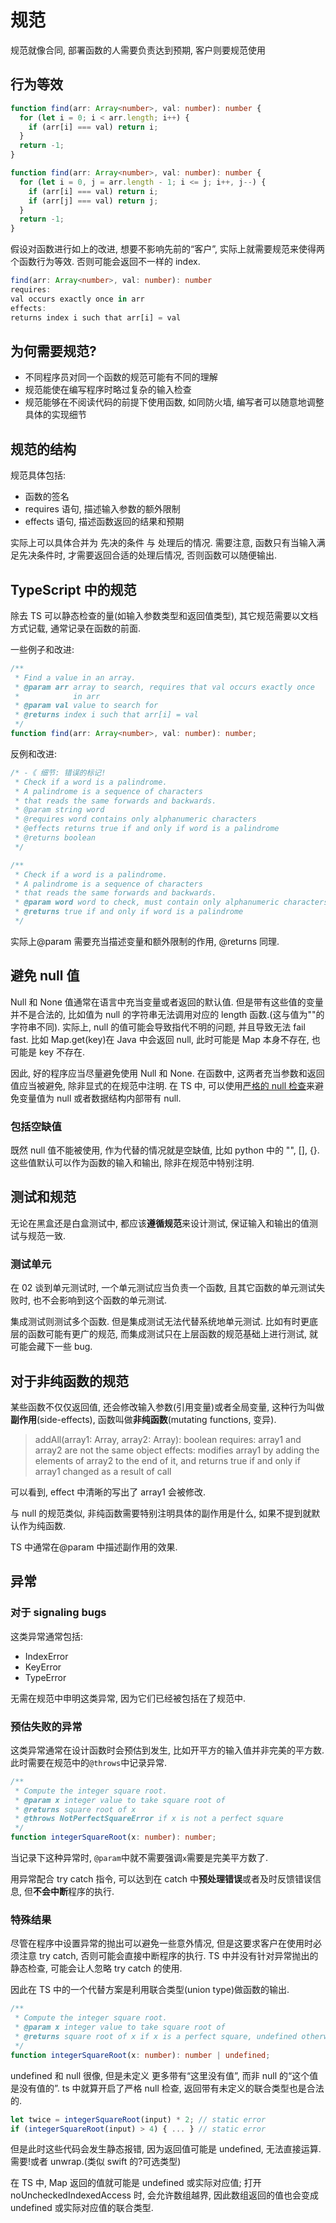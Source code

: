 # 规范

规范就像合同, 部署函数的人需要负责达到预期, 客户则要规范使用

## 行为等效

```typescript
function find(arr: Array<number>, val: number): number {
  for (let i = 0; i < arr.length; i++) {
    if (arr[i] === val) return i;
  }
  return -1;
}
```

```typescript
function find(arr: Array<number>, val: number): number {
  for (let i = 0, j = arr.length - 1; i <= j; i++, j--) {
    if (arr[i] === val) return i;
    if (arr[j] === val) return j;
  }
  return -1;
}
```

假设对函数进行如上的改进, 想要不影响先前的“客户”, 实际上就需要规范来使得两个函数行为等效. 否则可能会返回不一样的 index.

```typescript
find(arr: Array<number>, val: number): number
requires:
val occurs exactly once in arr
effects:
returns index i such that arr[i] = val
```

## 为何需要规范?

- 不同程序员对同一个函数的规范可能有不同的理解
- 规范能使在编写程序时略过复杂的输入检查
- 规范能够在不阅读代码的前提下使用函数, 如同防火墙, 编写者可以随意地调整具体的实现细节

## 规范的结构

规范具体包括:

- 函数的签名
- requires 语句, 描述输入参数的额外限制
- effects 语句, 描述函数返回的结果和预期

实际上可以具体合并为 先决的条件 与 处理后的情况. 需要注意, 函数只有当输入满足先决条件时, 才需要返回合适的处理后情况, 否则函数可以随便输出.

## TypeScript 中的规范

除去 TS 可以静态检查的量(如输入参数类型和返回值类型), 其它规范需要以文档方式记载, 通常记录在函数的前面.

一些例子和改进:

```typescript
/**
 * Find a value in an array.
 * @param arr array to search, requires that val occurs exactly once
 *            in arr
 * @param val value to search for
 * @returns index i such that arr[i] = val
 */
function find(arr: Array<number>, val: number): number;
```

反例和改进:

```typescript
/* -《 细节: 错误的标记!
 * Check if a word is a palindrome.
 * A palindrome is a sequence of characters
 * that reads the same forwards and backwards.
 * @param string word
 * @requires word contains only alphanumeric characters
 * @effects returns true if and only if word is a palindrome
 * @returns boolean
 */

/**
 * Check if a word is a palindrome.
 * A palindrome is a sequence of characters
 * that reads the same forwards and backwards.
 * @param word word to check, must contain only alphanumeric characters
 * @returns true if and only if word is a palindrome
 */
```

实际上@param 需要充当描述变量和额外限制的作用, @returns 同理.

## 避免 null 值

Null 和 None 值通常在语言中充当变量或者返回的默认值. 但是带有这些值的变量并不是合法的, 比如值为 null 的字符串无法调用对应的 length 函数.(这与值为""的字符串不同). 实际上, null 的值可能会导致指代不明的问题, 并且导致无法 fail fast. 比如 Map.get(key)在 Java 中会返回 null, 此时可能是 Map 本身不存在, 也可能是 key 不存在.

因此, 好的程序应当尽量避免使用 Null 和 None. 在函数中, 这两者充当参数和返回值应当被避免, 除非显式的在规范中注明. 在 TS 中, 可以使用[严格的 null 检查](https://www.typescriptlang.org/tsconfig/#strictNullChecks)来避免变量值为 null 或者数据结构内部带有 null.

### 包括空缺值

既然 null 值不能被使用, 作为代替的情况就是空缺值, 比如 python 中的 "", [], {}. 这些值默认可以作为函数的输入和输出, 除非在规范中特别注明.

## 测试和规范

无论在黑盒还是白盒测试中, 都应该**遵循规范**来设计测试, 保证输入和输出的值测试与规范一致.

### 测试单元

在 02 谈到单元测试时, 一个单元测试应当负责一个函数, 且其它函数的单元测试失败时, 也不会影响到这个函数的单元测试.

集成测试则测试多个函数. 但是集成测试无法代替系统地单元测试. 比如有时更底层的函数可能有更广的规范, 而集成测试只在上层函数的规范基础上进行测试, 就可能会藏下一些 bug.

## 对于非纯函数的规范

某些函数不仅仅返回值, 还会修改输入参数(引用变量)或者全局变量, 这种行为叫做**副作用**(side-effects), 函数叫做**非纯函数**(mutating functions, 变异).

> addAll(array1: Array<string>, array2: Array<string>): boolean
> requires: array1 and array2 are not the same object
> effects: modifies array1 by adding the elements of array2 to the end of it, and returns true if and only if array1 changed as a result of call

可以看到, effect 中清晰的写出了 array1 会被修改.

与 null 的规范类似, 非纯函数需要特别注明具体的副作用是什么, 如果不提到就默认作为纯函数.

TS 中通常在@param 中描述副作用的效果.

## 异常

### 对于 signaling bugs

这类异常通常包括:

- IndexError
- KeyError
- TypeError

无需在规范中申明这类异常, 因为它们已经被包括在了规范中.

### 预估失败的异常

这类异常通常在设计函数时会预估到发生, 比如开平方的输入值并非完美的平方数. 此时需要在规范中的`@throws`中记录异常.

```ts
/**
 * Compute the integer square root.
 * @param x integer value to take square root of
 * @returns square root of x
 * @throws NotPerfectSquareError if x is not a perfect square
 */
function integerSquareRoot(x: number): number;
```

当记录下这种异常时, `@param`中就不需要强调`x`需要是完美平方数了.

用异常配合 try catch 指令, 可以达到在 catch 中**预处理错误**或者及时反馈错误信息, 但**不会中断**程序的执行.

### 特殊结果

尽管在程序中设置异常的抛出可以避免一些意外情况, 但是这要求客户在使用时必须注意 try catch, 否则可能会直接中断程序的执行. TS 中并没有针对异常抛出的静态检查, 可能会让人忽略 try catch 的使用.

因此在 TS 中的一个代替方案是利用联合类型(union type)做函数的输出.

```ts
/**
 * Compute the integer square root.
 * @param x integer value to take square root of
 * @returns square root of x if x is a perfect square, undefined otherwise
 */
function integerSquareRoot(x: number): number | undefined;
```

undefined 和 null 很像, 但是未定义 更多带有“这里没有值”, 而非 null 的“这个值是没有值的”. ts 中就算开启了严格 null 检查, 返回带有未定义的联合类型也是合法的.

```ts
let twice = integerSquareRoot(input) * 2; // static error
if (integerSquareRoot(input) > 4) { ... } // static error
```

但是此时这些代码会发生静态报错, 因为返回值可能是 undefined, 无法直接运算. 需要!或者 unwrap.(类似 swift 的?可选类型)

在 TS 中, Map 返回的值就可能是 undefined 或实际对应值; 打开 noUncheckedIndexedAccess 时, 会允许数组越界, 因此数组返回的值也会变成 undefined 或实际对应值的联合类型.
